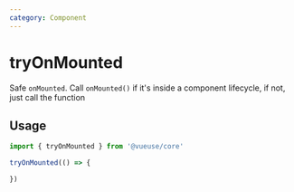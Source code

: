 ```yaml
---
category: Component
---
```


# tryOnMounted

Safe `onMounted`. Call `onMounted()` if it's inside a component lifecycle, if not, just call the function

## Usage

```ts
import { tryOnMounted } from '@vueuse/core'

tryOnMounted(() => {

})
```
